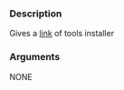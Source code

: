 ### Description

Gives a [link](https://github.com/ombhd/my_tools_installer) of tools installer

### Arguments

NONE
